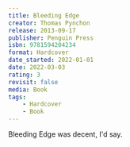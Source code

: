 ```yaml
---
title: Bleeding Edge
creator: Thomas Pynchon
release: 2013-09-17
publisher: Penguin Press
isbn: 9781594204234
format: Hardcover
date_started: 2022-01-01
date: 2022-03-03
rating: 3
revisit: false
media: Book
tags:
    - Hardcover
    - Book
---
```


Bleeding Edge was decent, I'd say.
